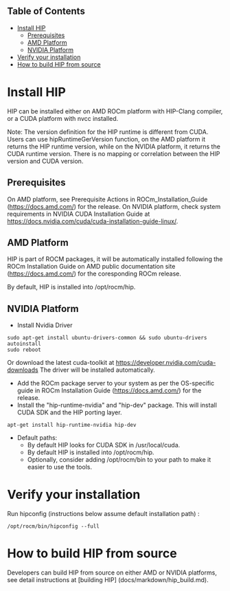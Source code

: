 ## Table of Contents

<!-- toc -->

- [Install HIP](#installing-hip)
  * [Prerequisites](#prerequisites)
  * [AMD Platform](#amd-platform)
  * [NVIDIA Platform](#nvidia-platform)
- [Verify your installation](#verify-your-installation)
- [How to build HIP from source](#how-to-build-hip-from-source)
<!-- tocstop -->

# Install HIP

HIP can be installed either on AMD ROCm platform with HIP-Clang compiler, or a CUDA platform with nvcc installed.

Note: The version definition for the HIP runtime is different from CUDA. Users can use hipRuntimeGerVersion function, on the AMD platform it returns the HIP runtime version, while on the NVIDIA platform, it returns the CUDA runtime version. There is no mapping or correlation between the HIP version and CUDA version.

## Prerequisites
On AMD platform, see Prerequisite Actions in ROCm_Installation_Guide (https://docs.amd.com/) for the release.
On NVIDIA platform, check system requirements in NVIDIA CUDA Installation Guide at https://docs.nvidia.com/cuda/cuda-installation-guide-linux/.


## AMD Platform

HIP is part of ROCM packages, it will be automatically installed following the ROCm Installation Guide on AMD public documentation site (https://docs.amd.com/) for the coresponding ROCm release.

By default, HIP is installed into /opt/rocm/hip.


## NVIDIA Platform


* Install Nvidia Driver
```
sudo apt-get install ubuntu-drivers-common && sudo ubuntu-drivers autoinstall
sudo reboot
```
Or download the latest cuda-toolkit at https://developer.nvidia.com/cuda-downloads
The driver will be installed automatically.

* Add the ROCm package server to your system as per the OS-specific guide in ROCm Installation Guide (https://docs.amd.com/) for the release.
* Install the "hip-runtime-nvidia" and "hip-dev" package. This will install CUDA SDK and the HIP porting layer.
```
apt-get install hip-runtime-nvidia hip-dev
```
* Default paths:
   * By default HIP looks for CUDA SDK in /usr/local/cuda.
   * By default HIP is installed into /opt/rocm/hip.
   * Optionally, consider adding /opt/rocm/bin to your path to make it easier to use the tools.


# Verify your installation

Run hipconfig (instructions below assume default installation path) :
```shell
/opt/rocm/bin/hipconfig --full
```

# How to build HIP from source

Developers can build HIP from source on either AMD or NVIDIA platforms, see detail instructions at [building HIP] (docs/markdown/hip_build.md).


